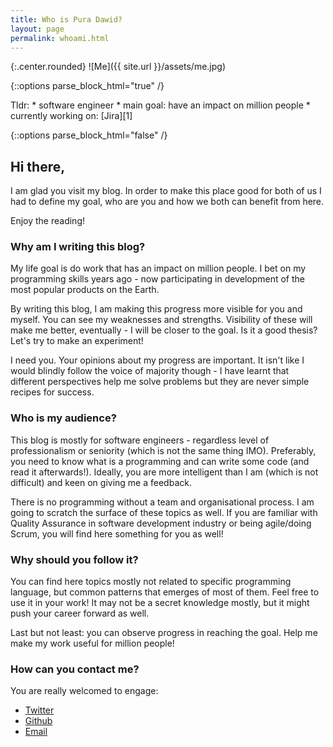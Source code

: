 ```yaml
---
title: Who is Pura Dawid?
layout: page
permalink: whoami.html
---
```

{:.center.rounded}
![Me]({{ site.url }}/assets/me.jpg)

{::options parse_block_html="true" /}

<div class="tldr">
Tldr:
* software engineer
* main goal: have an impact on million people
* currently working on: [Jira][1]
</div>

{::options parse_block_html="false" /}

## Hi there,

I am glad you visit my blog. In order to make this place good for both of us
I had to define my goal, who are you and how we both can benefit from here.

Enjoy the reading! 

### Why am I writing this blog?

My life goal is do work that has an impact on million people. I bet
on my programming skills years ago - now participating in development of the
most popular products on the Earth.

By writing this blog, I am making this progress more visible for you and
myself. You can see my weaknesses and strengths. Visibility of these will make
me better, eventually - I will be closer to the goal. Is it a good thesis?
Let's try to make an experiment!

I need you. Your opinions about my progress are important. It isn't like I
would blindly follow the voice of majority though - I have learnt that
different perspectives help me solve problems but they are never simple
recipes for success.

### Who is my audience?

This blog is mostly for software engineers - regardless level of professionalism
or seniority (which is not the same thing IMO). Preferably, you need to know
what is a programming and can write some code (and read it afterwards!). Ideally,
you are more intelligent than I am (which is not difficult) and keen on giving
me a feedback.

There is no programming without a team and organisational process. I am going
to scratch the surface of these topics as well. If you are familiar with
Quality Assurance in software development industry or being agile/doing Scrum,
you will find here something for you as well!

### Why should you follow it?

You can find here topics mostly not related to specific programming language,
but common patterns that emerges of most of them. Feel free to use it in your
work! It may not be a secret knowledge mostly, but it might push your career
forward as well. 

Last but not least: you can observe progress in reaching the goal. Help me make
my work useful for million people!

### How can you contact me?

You are really welcomed to engage:

* [Twitter][2]
* [Github][3]
* [Email][4]



[1]: https://www.atlassian.com/software/jira/core
[2]: https://twitter.com/dawidpura
[3]: https://github.com/puradawid
[4]: mailto:puradawid+blog@gmail.com
